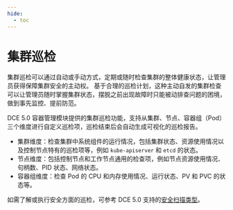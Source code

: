 ```yaml
---
hide:
  - toc
---
```


# 集群巡检

集群巡检可以通过自动或手动方式，定期或随时检查集群的整体健康状态，让管理员获得保障集群安全的主动权。
基于合理的巡检计划，这种主动自发的集群检查可以让管理员随时掌握集群状态，摆脱之前出现故障时只能被动排查问题的困境，做到事先监控、提前防范。

DCE 5.0 容器管理模块提供的集群巡检功能，支持从集群、节点、容器组（Pod）三个维度进行自定义巡检项，巡检结束后会自动生成可视化的巡检报告。

- 集群维度：检查集群中系统组件的运行情况，包括集群状态、资源使用情况以及控制节点特有的巡检项等，例如 `kube-apiserver` 和 `etcd` 的状态。
- 节点维度：包括控制节点和工作节点通用的检查项，例如节点资源使用情况、句柄数、PID 状态、网络状态。
- 容器组维度：检查 Pod 的 CPU 和内存使用情况、运行状态、PV 和 PVC 的状态等。

如需了解或执行安全方面的巡检，可参考 DCE 5.0 支持的[安全扫描类型](../security/index.md)。
